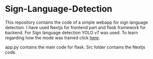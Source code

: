 # Sign-Language-Detection


This repository contains the code of a simple webapp for sign language detection. I have used Nextjs for frontend part and flask framework for backend. For Sign language detection YOLO v7 was used. To learn regarding how the mode was trained click [here](https://github.com/Prabhas1225/Yolo_V7).

app.py contains the main code for flask. Src folder contains the Nextjs code.
